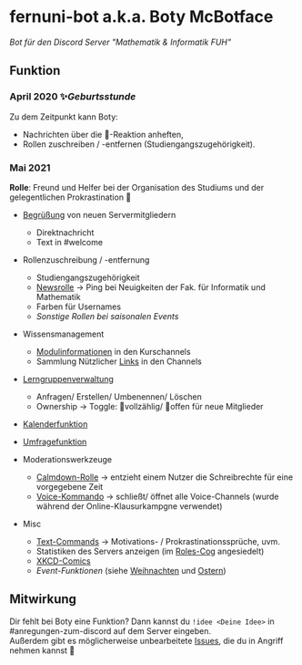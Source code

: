 # fernuni-bot a.k.a. Boty McBotface 
*Bot für den Discord Server "Mathematik & Informatik FUH"*

## Funktion
### April 2020 ✨*Geburtsstunde*

Zu dem Zeitpunkt kann Boty:
* Nachrichten über die 📌-Reaktion anheften,
* Rollen zuschreiben / -entfernen (Studiengangszugehörigkeit).

### Mai 2021
**Rolle**: Freund und Helfer bei der Organisation des Studiums und der gelegentlichen Prokrastination 🤖  

* [Begrüßung](https://github.com/FU-Hagen-Discord/fernuni-bot/blob/master/cogs/welcome.py) von neuen Servermitgliedern
  * Direktnachricht
  * Text in #welcome

* Rollenzuschreibung / -entfernung
  * Studiengangszugehörigkeit
  * [Newsrolle](https://github.com/FU-Hagen-Discord/fernuni-bot/tree/master/cogs/news.py) -> Ping bei Neuigkeiten der Fak. für Informatik und Mathematik
  * Farben für Usernames
  * *Sonstige Rollen bei saisonalen Events*

* Wissensmanagement
  * [Modulinformationen](https://github.com/FU-Hagen-Discord/fernuni-bot/tree/master/cogs/components/module_information) in den Kurschannels
  * Sammlung Nützlicher [Links](https://github.com/FU-Hagen-Discord/fernuni-bot/tree/master/cogs/links.py) in den Channels

* [Lerngruppenverwaltung](https://github.com/FU-Hagen-Discord/fernuni-bot/tree/master/cogs/learninggroups.py)
  * Anfragen/ Erstellen/ Umbenennen/ Löschen
  * Ownership -> Toggle: 🛑vollzählig/ 🌲offen für neue Mitglieder

* [Kalenderfunktion](https://github.com/FU-Hagen-Discord/fernuni-bot/tree/master/cogs/appointments.py)

* [Umfragefunktion](https://github.com/FU-Hagen-Discord/fernuni-bot/tree/master/cogs/polls.py)

* Moderationswerkzeuge
  * [Calmdown-Rolle](https://github.com/FU-Hagen-Discord/fernuni-bot/tree/master/cogs/calmdown.py) -> entzieht einem Nutzer die Schreibrechte für eine vorgegebene Zeit
  * [Voice-Kommando](https://github.com/FU-Hagen-Discord/fernuni-bot/tree/master//cogs/voice.py) -> schließt/ öffnet alle Voice-Channels (wurde während der Online-Klausurkampgne verwendet) 

* Misc
  * [Text-Commands](https://github.com/FU-Hagen-Discord/fernuni-bot/blob/master/cogs/text_commands.py) -> Motivations- / Prokrastinationssprüche, uvm.
  * Statistiken des Servers anzeigen (im [Roles-Cog](https://github.com/FU-Hagen-Discord/fernuni-bot/blob/master/cogs/roles.py) angesiedelt)
  * [XKCD-Comics](https://github.com/FU-Hagen-Discord/fernuni-bot/tree/master/cogs/xkcd.py)
  * *Event-Funktionen* (siehe [Weihnachten](https://github.com/FU-Hagen-Discord/fernuni-bot/tree/master/cogs/christmas.py) und [Ostern](https://github.com/FU-Hagen-Discord/fernuni-bot/tree/master/cogs/easter.py))

## Mitwirkung
Dir fehlt bei Boty eine Funktion? Dann kannst du `!idee <Deine Idee>` in #anregungen-zum-discord auf dem Server eingeben.  
Außerdem gibt es möglicherweise unbearbeitete [Issues](https://github.com/FU-Hagen-Discord/fernuni-bot/issues), die du in Angriff nehmen kannst 💪
